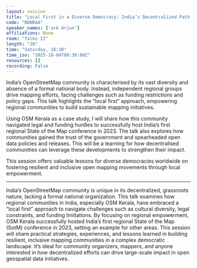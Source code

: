```yaml
---
layout: session
title: "Local First in a Diverse Democracy: India’s Decentralized Path to Hosting the First Regional SotM"
code: "BDNRAA"
speaker_names: ['ark Arjun']
affiliations: None
room: "Talks II"
length: "20"
time: "Saturday, 16:30"
time_iso: "2025-10-04T08:30:00Z"
resources: []
recording: False
---
```


India’s OpenStreetMap community is characterised by its vast diversity and absence of a formal national body. Instead, independent regional groups drive mapping efforts, facing challenges such as funding restrictions and policy gaps. This talk highlights the “local first” approach, empowering regional communities to build sustainable mapping initiatives.

Using OSM Kerala as a case study, I will share how this community navigated legal and funding hurdles to successfully host India’s first regional State of the Map conference in 2023. The talk also explores how communities gained the trust of the government and spearheaded open data policies and releases. This will be a learning for how decentralised communities can leverage these developments to strengthen their impact.

This session offers valuable lessons for diverse democracies worldwide on fostering resilient and inclusive open mapping movements through local empowerment.

<hr>

India’s OpenStreetMap community is unique in its decentralized, grassroots nature, lacking a formal national organization. This talk examines how regional communities in India, especially OSM Kerala, have embraced a “local first” approach to navigate challenges such as cultural diversity, legal constraints, and funding limitations. By focusing on regional empowerment, OSM Kerala successfully hosted India’s first regional State of the Map (SotM) conference in 2023, setting an example for other areas. This session will share practical strategies, experiences, and lessons learned in building resilient, inclusive mapping communities in a complex democratic landscape. It’s ideal for community organizers, mappers, and anyone interested in how decentralized efforts can drive large-scale impact in open geospatial data initiatives.

